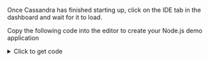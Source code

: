 Once Cassandra has  finished starting up, click on the IDE tab in the dashboard and wait for it to load.

<p>Copy the following code into the editor to create your Node.js demo application</p>

<details>
  <summary>Click to get code</summary>
<pre class="file" data-filename="quickstart.js" data-target="replace">const cassandra = require('cassandra-driver');

// TO DO: Fill in your own host and data center
const client = new cassandra.Client({
  contactPoints: ['127.0.0.1'],
  localDataCenter: 'datacenter1',
  keyspace: 'demo'
});

function insertUser(lastname, age, city, email, firstname) {

  "hello"

}

function selectUser(lastname) {

  // TO DO: execute a prepared that retrieves one user from the table

}

function updateUser(age, lastname) {

  // TO DO: execute a prepared statement that updates the age of one user

}

function deleteUser(lastname) {

  // TO DO: execute a prepared that deletes one user from the table

}

async function example() {
  await client.connect();

  // Call insertUser
  // Call selectUser
  // Call updateUser
  // Call deleteUser

  await client.shutdown();
}

example();

</pre>
</details>
